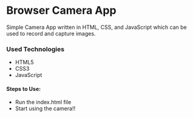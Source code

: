 <h1>Browser Camera App</h1>

<p>Simple Camera App written in HTML, CSS, and JavaScript which can be used to record and capture images.</p>

<h3>Used Technologies</h3>
<ul>
  <li>HTML5</li>
  <li>CSS3</li>
  <li>JavaScript</li>
</ul>

#### Steps to Use:

- Run the index.html file
- Start using the camera!!